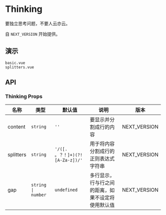 # Thinking

要独立思考问题，不要人云亦云。

自 `NEXT_VERSION` 开始提供。

## 演示

```demo
basic.vue
splitters.vue
```

## API

### Thinking Props

| 名称 | 类型 | 默认值 | 说明 | 版本 |
| --- | --- | --- | --- | --- |
| content | `string` | `''` | 要显示并分割成行的内容 | NEXT_VERSION |
| splitters | `string` | `'/([. 。？！]+)(?![A-Za-z])/'` | 用于将内容分割成行的正则表达式字符串 | NEXT_VERSION |
| gap | `string \| number` | `undefined` | 多行显示，行与行之间的距离，如果不设定将使用默认值 | NEXT_VERSION |
